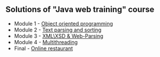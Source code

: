 ## Solutions of "Java web training" course

- Module 1 - [ Object oriented programming ](https://bitbucket.org/cam1x/java-web-training/src/master/tasks/module1/)
- Module 2 - [ Text parsing and sorting ](https://bitbucket.org/cam1x/java-web-training/src/master/tasks/module2/)
- Module 3 - [ XML\XSD & Web-Parsing ](https://bitbucket.org/cam1x/java-web-training/src/master/tasks/module3/)
- Module 4 - [ Multithreading ](https://bitbucket.org/cam1x/java-web-training/src/master/tasks/module4/)
- Final - [ Online restaurant ](https://bitbucket.org/cam1x/java-web-training/src/master/tasks/online-restaurant/)